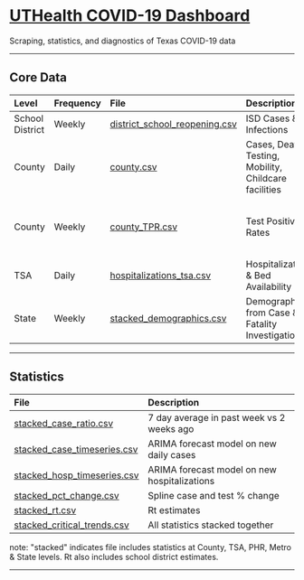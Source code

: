 # [UTHealth COVID-19 Dashboard](http://texaspandemic.org)

Scraping, statistics, and diagnostics of Texas COVID-19 data

---

## Core Data

| Level           |Frequency  |File                                                                                     | Description                                                             | Sources                                                                                                                      |
| :-------------  |:--------  |:-----                                                                                   |:-----                                                                   | :-----                                                                                                                       |
| School District | Weekly    | [district_school_reopening.csv](tableau/district_school_reopening.csv)                  | ISD Cases & Infections                                            | [DSHS](https://www.dshs.state.tx.us/coronavirus/additionaldata/) & [TEA](https://schoolsdata2-tea-texas.opendata.arcgis.com/)|
| County          | Daily     | [county.csv](tableau/county.csv)                    | Cases, Deaths, Testing, Mobility, Childcare facilities  | [DSHS](https://www.dshs.state.tx.us/coronavirus/additionaldata/) & [Google](https://www.google.com/covid19/mobility/)                                                                                  |
| County          | Weekly    | [county_TPR.csv](tableau/county_TPR.csv)                | Test Positivity Rates                            | [Centers for Medicare & Medicaid](https://data.cms.gov/stories/s/q5r5-gjyu)                                                                                                                            |
| TSA             | Daily     | [hospitalizations_tsa.csv](tableau/hospitalizations_tsa.csv)      | Hospitalizations & Bed Availability                     | [DSHS](https://www.dshs.state.tx.us/coronavirus/additionaldata/)                                                                                                                                       |
| State           | Weekly    | [stacked_demographics.csv](tableau/stacked_demographics.csv)      | Demographics from Case & Fatality Investigations        | [DSHS](https://dshs.texas.gov/coronavirus/additionaldata/)

---

## Statistics

| File                                                                | Description
| :---------                                                          | :-----------------
| [stacked_case_ratio.csv](tableau/stacked_case_ratio.csv)            | 7 day average in past week vs 2 weeks ago
| [stacked_case_timeseries.csv](tableau/stacked_case_timeseries.csv)  | ARIMA forecast model on new daily cases
| [stacked_hosp_timeseries.csv](tableau/stacked_hosp_timeseries.csv)  | ARIMA forecast model on new hospitalizations
| [stacked_pct_change.csv](tableau/stacked_pct_change.csv)            | Spline case and test % change
| [stacked_rt.csv](tableau/stacked_rt.csv)                            | Rt estimates
| [stacked_critical_trends.csv](tableau/stacked_critical_trends.csv)  | All statistics stacked together

note: "stacked" indicates file includes statistics at County, TSA, PHR, Metro & State levels. Rt also includes school district estimates.

---